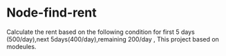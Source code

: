 # Node-find-rent


Calculate the rent based on the following condition for first 5 days (500/day),next 5days(400/day),remaining 200/day ,
This project based on modeules.
